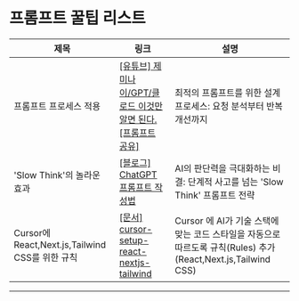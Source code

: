 # 프롬프트 꿀팁 리스트

| 제목                        | 링크                                                                 | 설명                                                         |
|---------------------------|--------------------------------------------------------------------|------------------------------------------------------------|
| 프롬프트 프로세스 적용        | [[유튜브] 제미나이/GPT/클로드 이것만 알면 된다.[프롬프트 공유]](https://www.youtube.com/watch?v=CMPlwj4h9ls) | 최적의 프롬프트를 위한 설계 프로세스: 요청 분석부터 반복 개선까지           |
| 'Slow Think'의 놀라운 효과   | [[블로그] ChatGPT 프롬프트 작성법](https://m.blog.naver.com/survivalai777/223882563529) | AI의 판단력을 극대화하는 비결: 단계적 사고를 넘는 'Slow Think' 프롬프트 전략 |
| Cursor에 React,Next.js,Tailwind CSS를 위한 규칙   | [[문서] cursor-setup-react-nextjs-tailwind](https://raw.githubusercontent.com/zuchka/cursor-setup-react-nextjs-tailwind/refs/heads/main/NextJSRules.md) | Cursor 에 AI가 기술 스택에 맞는 코드 스타일을 자동으로 따르도록 규칙(Rules) 추가(React,Next.js,Tailwind CSS) |

---